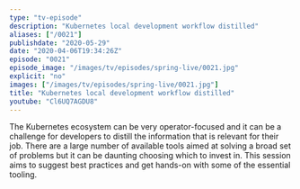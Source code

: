 ```yaml
---
type: "tv-episode"
description: "Kubernetes local development workflow distilled"
aliases: ["/0021"]
publishdate: "2020-05-29"
date: "2020-04-06T19:34:26Z"
episode: "0021"
episode_image: "/images/tv/episodes/spring-live/0021.jpg"
explicit: "no"
images: ["/images/tv/episodes/spring-live/0021.jpg"]
title: "Kubernetes local development workflow distilled"
youtube: "Cl6UQ7AGDU8"
---
```


The Kubernetes ecosystem can be very operator-focused and it can be a challenge for developers to distill the information that is relevant for their job. There are a large number of available tools aimed at solving a broad set of problems but it can be daunting choosing which to invest in. This session aims to suggest best practices and get hands-on with some of the essential tooling.

